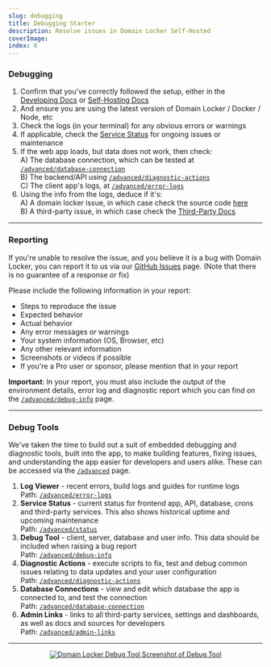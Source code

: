 ```yaml
---
slug: debugging
title: Debugging Starter
description: Resolve issues in Domain Locker Self-Hosted
coverImage: 
index: 6
---
```


### Debugging

1. Confirm that you've correctly followed the setup, either in the [Developing Docs](/about/developing) or [Self-Hosting Docs](/about/self-hosting)
2. And ensure you are using the latest version of Domain Locker / Docker / Node, etc
3. Check the logs (in your terminal) for any obvious errors or warnings
4. If applicable, check the [Service Status](/advanced/status) for ongoing issues or maintenance
5. If the web app loads, but data does not work, then check:
  <br>A) The database connection, which can be tested at [`/advanced/database-connection`](/advanced/database-connection)
  <br>B) The backend/API using [`/advanced/diagnostic-actions`](/advanced/diagnostic-actions)
  <br>C) The client app's logs, at [`/advanced/error-logs`](/advanced/error-logs)
6. Using the info from the logs, deduce if it's:
  <br>A) A domain locker issue, in which case check the source code [here](https://github.com/lissy93/domain-locker)
  <br>B) A third-party issue, in which case check the [Third-Party Docs](/about/developing/third-party-docs)

---

### Reporting

If you're unable to resolve the issue, and you believe it is a bug with Domain Locker,
you can report it to us via our [GitHub Issues](https://github.com/lissy93/domain-locker/issues) page. (Note that there is no guarantee of a response or fix)

Please include the following information in your report:
- Steps to reproduce the issue
- Expected behavior
- Actual behavior
- Any error messages or warnings
- Your system information (OS, Browser, etc)
- Any other relevant information
- Screenshots or videos if possible
- If you're a Pro user or sponsor, please mention that in your report

**Important**: In your report, you must also include the output of the environment details, error log and diagnostic report which you can find on the
 [`/advanced/debug-info`](https://domain-locker.com/advanced/debug-info) page.

---

### Debug Tools

We've taken the time to build out a suit of embedded debugging and diagnostic tools, built into the app, to make building features, fixing issues, and understanding the app easier for developers and users alike. These can be accessed via the [`/advanced`](/advanced) page.

1. **Log Viewer** - recent errors, build logs and guides for runtime logs
  <br>Path: [`/advanced/error-logs`](/advanced/error-logs)
2. **Service Status** - current status for frontend app, API, database, crons and third-party services. This also shows historical uptime and upcoming maintenance
  <br>Path: [`/advanced/status`](/advanced/status)
3. **Debug Tool** - client, server, database and user info. This data should be included when raising a bug report
  <br>Path: [`/advanced/debug-info`](/advanced/debug-info)
4. **Diagnostic Actions** - execute scripts to fix, test and debug common issues relating to data updates and your user configuration
  <br>Path: [`/advanced/diagnostic-actions`](/advanced/diagnostic-actions)
5. **Database Connections** - view and edit which database the app is connected to, and test the connection
  <br>Path: [`/advanced/database-connection`](/advanced/database-connection)
6. **Admin Links** - links to all third-party services, settings and dashboards, as well as docs and sources for developers
  <br>Path: [`/advanced/admin-links`](/advanced/admin-links)

---

<a href="/advanced/debug-info" style="text-align:center; display:block; font-size: 0.8rem; max-width: 500px; margin: 0 auto;">
<img src="https://i.postimg.cc/sx9j7ZJ7/Screenshot-2025-03-12-021627.png" alt="Domain Locker Debug Tool" title="Domain Locker Debug Tool" />
<span>Screenshot of Debug Tool</span>
</a>
